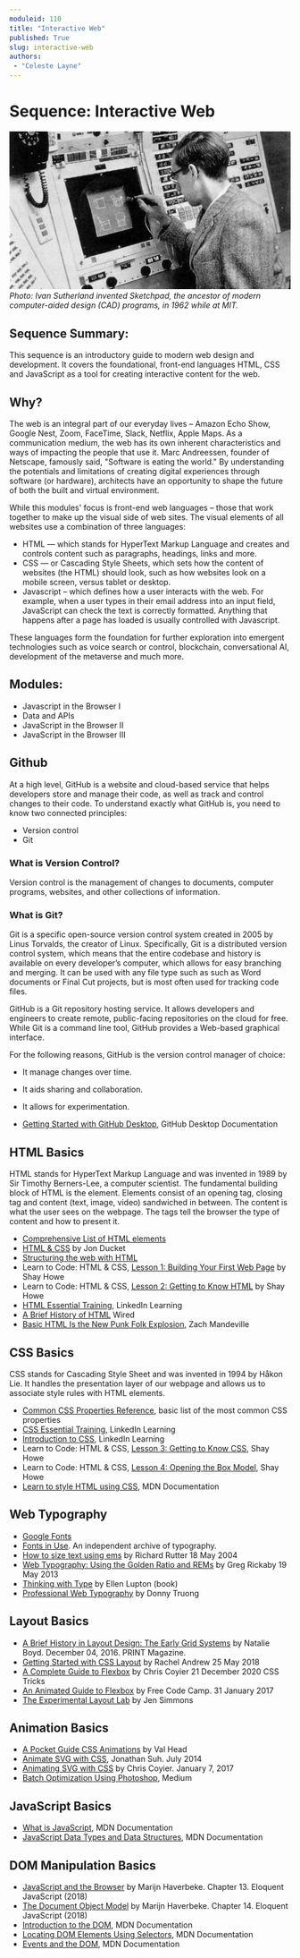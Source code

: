 ```yaml
---
moduleid: 110
title: "Interactive Web"
published: True
slug: interactive-web
authors:
 - "Celeste Layne"
---
```

# Sequence: Interactive Web

![ivan sutherland](assets/ivan-sutherland-sketchpad-03.png)
*Photo: Ivan Sutherland invented Sketchpad, the ancestor of modern computer-aided design (CAD) programs, in 1962 while at MIT.*

## Sequence Summary:

This sequence is an introductory guide to modern web design and development. It covers the foundational, front-end languages HTML, CSS and JavaScript as a tool for creating interactive content for the web.

## Why?

The web is an integral part of our everyday lives – Amazon Echo Show, Google Nest, Zoom, FaceTime, Slack, Netflix, Apple Maps. As a communication medium, the web has its own inherent characteristics and ways of impacting the people that use it. Marc Andreessen, founder of Netscape, famously said, "Software is eating the world." By understanding the potentials and limitations of creating digital experiences through software (or hardware), architects have an opportunity to shape the future of both the built and virtual environment.

While this modules' focus is front-end web languages – those that work together to make up the
visual side of web sites. The visual elements of all websites use a combination of three languages:

* HTML — which stands for HyperText Markup Language and creates and controls content such as paragraphs, headings, links and more.
* CSS — or Cascading Style Sheets, which sets how the content of websites (the HTML) should look, such as how websites look on a mobile screen, versus tablet or desktop.
* Javascript – which defines how a user interacts with the web. For example, when a user types in their email address into an input field, JavaScript can check the text is correctly formatted. Anything that happens after a page has loaded is usually controlled with Javascript.

These languages form the foundation for further exploration into emergent technologies such as voice search or control, blockchain, conversational AI, development of the metaverse and much more. 

## Modules:

* Javascript in the Browser I
* Data and APIs
* JavaScript in the Browser II
* JavaScript in the Browser III

## Github
At a high level, GitHub is a website and cloud-based service that helps developers store and manage their code, as well as track and control changes to their code. To understand exactly what GitHub is, you need to know two connected principles:

* Version control
* Git

### What is Version Control?
Version control is the management of changes to documents, computer programs, websites, and other collections of information.

### What is Git?
Git is a specific open-source version control system created in 2005 by Linus Torvalds, the creator of Linux. Specifically, Git is a distributed version control system, which means that the entire codebase and history is available on every developer’s computer, which allows for easy branching and merging.  It can be used with any file type such as such as Word documents or Final Cut projects, but is most often used for tracking code files. 

GitHub is a Git repository hosting service. It allows developers and engineers to create remote, public-facing repositories on the cloud for free. While Git is a command line tool, GitHub provides a Web-based graphical interface.

For the following reasons, GitHub is the version control manager of choice:

* It manage changes over time.
* It aids sharing and collaboration.
* It allows for experimentation.


* [Getting Started with GitHub Desktop](https://docs.github.com/en/get-started/quickstart/hello-world), GitHub Desktop Documentation 

## HTML Basics
HTML stands for HyperText Markup Language and was invented in 1989 by Sir Timothy Berners-Lee, a computer scientist. The fundamental building block of HTML is the element. Elements consist of an opening tag, closing tag and content (text, image, video) sandwiched in between. The content is what the user sees on the webpage. The tags tell the browser the type of content and how to present it.

* [Comprehensive List of HTML elements](https://developer.mozilla.org/en-US/docs/Web/HTML/Element)
* [HTML & CSS](https://www.htmlandcssbook.com/) by Jon Ducket
* [Structuring the web with HTML](https://developer.mozilla.org/en-US/docs/Learn/HTML)
* Learn to Code: HTML & CSS, [Lesson 1: Building Your First Web Page](https://learn.shayhowe.com/html-css/building-your-first-web-page/) by Shay Howe
* Learn to Code: HTML & CSS, [Lesson 2: Getting to Know HTML](https://learn.shayhowe.com/html-css/getting-to-know-html/) by Shay Howe
* [HTML Essential Training](https://www.linkedin.com/learning/html-essential-training-4/what-is-html), LinkedIn Learning
* [A Brief History of HTML](https://www.wired.com/1997/04/a-brief-history-of-html/) Wired
* [Basic HTML Is the New Punk Folk Explosion](https://tilde.town/~zach/folk-html.html), Zach Mandeville

## CSS Basics
CSS stands for Cascading Style Sheet and was invented in 1994 by Håkon Lie. It handles the presentation layer of our webpage and allows us to associate style rules with HTML elements.

* [Common CSS Properties Reference](https://developer.mozilla.org/en-US/docs/Web/CSS/CSS_Properties_Reference), basic list of the most common CSS properties
* [CSS Essential Training](https://www.linkedin.com/learning/css-essential-training-3/styling-documents-consistently), LinkedIn Learning
* [Introduction to CSS](https://www.linkedin.com/learning/introduction-to-css), LinkedIn Learning
* Learn to Code: HTML & CSS, [Lesson 3: Getting to Know CSS](https://learn.shayhowe.com/html-css/getting-to-know-css/), Shay Howe
* Learn to Code: HTML & CSS, [Lesson 4: Opening the Box Model](https://learn.shayhowe.com/html-css/opening-the-box-model/), Shay Howe
* [Learn to style HTML using CSS](https://developer.mozilla.org/en-US/docs/Learn/CSS), MDN Documentation

## Web Typography

* [Google Fonts](https://fonts.google.com/)
* [Fonts in Use](https://fontsinuse.com/). An independent archive of typography.
* [How to size text using ems](http://clagnut.com/blog/348/) by Richard Rutter 18 May 2004
* [Web Typography: Using the Golden Ratio and REMs](https://gregrickaby.com/blog/using-the-golden-ratio-and-rems) by Greg Rickaby 19 May 2013
* [Thinking with Type](http://thinkingwithtype.com/) by Ellen Lupton (book)
* [Professional Web Typography](https://prowebtype.com/) by Donny Truong

## Layout Basics

* [A Brief History in Layout Design: The Early Grid Systems](https://www.printmag.com/article/early-grids-in-layout-design/) by Natalie Boyd. December 04, 2016. PRINT Magazine.
* [Getting Started with CSS Layout](https://www.smashingmagazine.com/2018/05/guide-css-layout/) by Rachel Andrew 25 May 2018
* [A Complete Guide to Flexbox](https://css-tricks.com/snippets/css/a-guide-to-flexbox/) by Chris Coyier 21 December 2020 CSS Tricks
* [An Animated Guide to Flexbox](https://www.freecodecamp.org/news/an-animated-guide-to-flexbox-d280cf6afc35/) by Free Code Camp. 31 January 2017
* [The Experimental Layout Lab](https://labs.jensimmons.com/) by Jen Simmons

## Animation Basics

* [A Pocket Guide CSS Animations]() by Val Head
* [Animate SVG with CSS](https://jonsuh.com/blog/animate-svg-with-css/), Jonathan Suh. July 2014
* [Animating SVG with CSS](https://css-tricks.com/animating-svg-css/) by Chris Coyier. January 7, 2017
* [Batch Optimization Using Photoshop](https://medium.com/stirtingale/use-photoshops-batch-command-to-quickly-save-images-for-web-2e4f2fe2fb8e), Medium

## JavaScript Basics

* [What is JavaScript](https://developer.mozilla.org/en-US/docs/Learn/JavaScript/First_steps/What_is_JavaScript), MDN Documentation
* [JavaScript Data Types and Data Structures](https://developer.mozilla.org/en-US/docs/Web/JavaScript/Data_structures), MDN Documentation

## DOM Manipulation Basics

* [JavaScript and the Browser](https://eloquentjavascript.net/13_browser.html) by Marijn Haverbeke. Chapter 13. Eloquent JavaScript (2018)
* [The Document Object Model](https://eloquentjavascript.net/14_dom.html) by Marijn Haverbeke. Chapter 14. Eloquent JavaScript (2018)
* [Introduction to the DOM](https://developer.mozilla.org/en-US/docs/Web/API/Document_Object_Model/Introduction), MDN Documentation
* [Locating DOM Elements Using Selectors](https://developer.mozilla.org/en-US/docs/Web/API/Document_object_model/Locating_DOM_elements_using_selectors), MDN Documentation
* [Events and the DOM](https://developer.mozilla.org/en-US/docs/Learn/JavaScript/Building_blocks/Events), MDN Documentation


